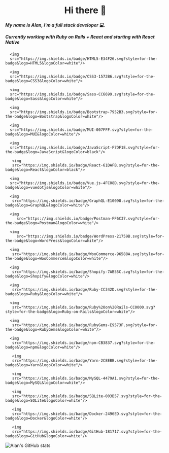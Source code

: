 <h1 align="center">
  Hi there 👋
</h1>

<h5 align="left">
  My name is Alan, i'm a full stack developer 💻.
  
  Currently working with Ruby on Rails + React and starting with React Native 
</h5>


  
      <img
      src="https://img.shields.io/badge/HTML5-E34F26.svg?style=for-the-badge&logo=HTML5&logoColor=white"/>
  
      <img
      src="https://img.shields.io/badge/CSS3-1572B6.svg?style=for-the-badge&logo=CSS3&logoColor=white"/>
  
      <img
      src="https://img.shields.io/badge/Sass-CC6699.svg?style=for-the-badge&logo=Sass&logoColor=white"/>
    
      <img
      src="https://img.shields.io/badge/Bootstrap-7952B3.svg?style=for-the-badge&logo=Bootstrap&logoColor=white"/>
  
      <img
      src="https://img.shields.io/badge/MUI-007FFF.svg?style=for-the-badge&logo=MUI&logoColor=white"/>
  
      <img
      src="https://img.shields.io/badge/JavaScript-F7DF1E.svg?style=for-the-badge&logo=JavaScript&logoColor=black"/>
     
       <img
       src="https://img.shields.io/badge/React-61DAFB.svg?style=for-the-badge&logo=React&logoColor=black"/>
    
      <img
      src="https://img.shields.io/badge/Vue.js-4FC08D.svg?style=for-the-badge&logo=vuedotjs&logoColor=white"/>
      
      <img
       src="https://img.shields.io/badge/GraphQL-E10098.svg?style=for-the-badge&logo=GraphQL&logoColor=white"/>
      
      <img
         src="https://img.shields.io/badge/Postman-FF6C37.svg?style=for-the-badge&logo=Postman&logoColor=white"/>
  
      <img
         src="https://img.shields.io/badge/WordPress-21759B.svg?style=for-the-badge&logo=WordPress&logoColor=white"/>
  
      <img
       src="https://img.shields.io/badge/WooCommerce-96588A.svg?style=for-the-badge&logo=WooCommerce&logoColor=white"/>
  
      <img
       src="https://img.shields.io/badge/Shopify-7AB55C.svg?style=for-the-badge&logo=Shopify&logoColor=white"/>
  
      <img
       src="https://img.shields.io/badge/Ruby-CC342D.svg?style=for-the-badge&logo=Ruby&logoColor=white"/>
  
      <img
       src="https://img.shields.io/badge/Ruby%20on%20Rails-CC0000.svg?style=for-the-badge&logo=Ruby-on-Rails&logoColor=white"/>
  
      <img
       src="https://img.shields.io/badge/RubyGems-E9573F.svg?style=for-the-badge&logo=RubyGems&logoColor=white"/>
  
      <img
       src="https://img.shields.io/badge/npm-CB3837.svg?style=for-the-badge&logo=npm&logoColor=white"/>
  
       <img
       src="https://img.shields.io/badge/Yarn-2C8EBB.svg?style=for-the-badge&logo=Yarn&logoColor=white"/>
  
       <img
       src="https://img.shields.io/badge/MySQL-4479A1.svg?style=for-the-badge&logo=MySQL&logoColor=white"/>
  
       <img
       src="https://img.shields.io/badge/SQLite-003B57.svg?style=for-the-badge&logo=SQLite&logoColor=white"/>
  
       <img
       src="https://img.shields.io/badge/Docker-2496ED.svg?style=for-the-badge&logo=Docker&logoColor=white"/>
  
       <img
       src="https://img.shields.io/badge/GitHub-181717.svg?style=for-the-badge&logo=GitHub&logoColor=white"/>
  
  


  ![Alan's GitHub stats](https://github-readme-stats.vercel.app/api?username=AlannDure&count_private=true&show_icons=true&theme=radical)

<!--
**AlannDure/AlannDure** is a ✨ _special_ ✨ repository because its `README.md` (this file) appears on your GitHub profile.

Here are some ideas to get you started:

- 🔭 I’m currently working on ...
- 🌱 I’m currently learning ...
- 👯 I’m looking to collaborate on ...
- 🤔 I’m looking for help with ...
- 💬 Ask me about ...
- 📫 How to reach me: ...
- 😄 Pronouns: ...
- ⚡ Fun fact: ...
-->
